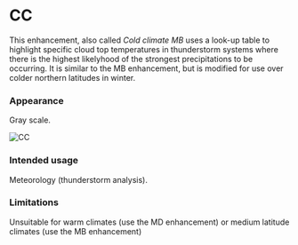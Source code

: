 # CC

This enhancement, also called *Cold climate MB* uses a look-up table to highlight specific cloud top temperatures in thunderstorm systems where there is the highest likelyhood of the strongest precipitations to be occurring. It is similar to the MB enhancement, but is modified for use over colder northern latitudes in winter.

### Appearance

Gray scale.

![CC](lut/cal/WXtoImg-CC.png)


### Intended usage

Meteorology (thunderstorm analysis).

### Limitations

Unsuitable for warm climates (use the MD enhancement) or medium latitude climates (use the MB enhancement)